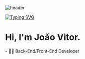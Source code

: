 ![header](https://capsule-render.vercel.app/api?type=waving&height=100%&color=4e26be)


[![Typing SVG](https://readme-typing-svg.herokuapp.com?font=Fira+Code&pause=1000&color=4E26BE&center=true&vCenter=true&width=1000&lines=Olá%2C+me+chamo+Joao+Vitor.;Dev.+Back-End;Bem+vindo!+%3AD)](https://git.io/typing-svg)

<h1>Hi, I'm João Vitor.</h1>
- 👩‍💻 Back-End/Front-End Developer
